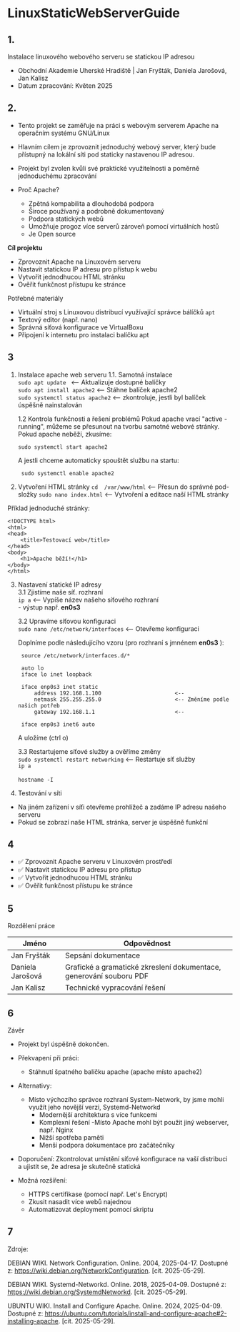 # LinuxStaticWebServerGuide
## 1.
Instalace linuxového webového serveru se statickou IP adresou 
- Obchodní Akademie Uherské Hradiště | Jan Fryšták, Daniela Jarošová, Jan Kalisz 
- Datum zpracování: Květen 2025

## 2.
- Tento projekt se zaměřuje na práci s webovým serverem Apache na operačním systému GNU/Linux
- Hlavním cílem je zprovoznit jednoduchý webový server, který bude přístupný na lokální síti pod staticky nastavenou IP adresou. 
- Projekt byl zvolen kvůli své praktické využitelnosti a poměrně jednoduchému zpracování

- Proč Apache?
    - Zpětná kompabilita a dlouhodobá podpora
    - Široce používaný a podrobně dokumentovaný 
    - Podpora statických webů 
    - Umožňuje progoz více serverů zároveň pomocí virtuálních hostů
    - Je Open source


<b>Cíl projektu</b>

- Zprovoznit Apache na Linuxovém serveru
- Nastavit statickou IP adresu pro přístup k webu
- Vytvořit jednodhucou HTML stránku
- Ověřit funkčnost přístupu ke stránce

Potřebné materiály
- Virtuální stroj s Linuxovou distribucí využívající správce bálíčků `apt`
- Textový editor (např. nano)
- Správná síťová konfigurace ve VirtualBoxu
- Připojení k internetu pro instalaci balíčku apt

## 3
1. Instalace apache web serveru
    1.1. Samotná instalace
   <br>
        ``sudo apt update ``                 <-- Aktualizuje dostupné balíčky
   <br>
        ``sudo apt install apache2``         <-- Stáhne balíček apache2
   <br>
        ``sudo systemctl status apache2``    <-- zkontroluje, jestli byl balíček úspěšně nainstalován

    1.2 Kontrola funkčnosti a řešení problémů
        Pokud apache vrací "active - running", můžeme se přesunout na tvorbu samotné webové stránky.
        Pokud apache neběží, zkusíme:

       sudo systemctl start apache2

    A jestli chceme automaticky spouštět službu na startu:

        sudo systemctl enable apache2

3.  Vytvoření HTML stránky
    ``cd  /var/www/html``                   <-- Přesun do správné pod-složky
    ``sudo nano index.html``                <-- Vytvoření a editace naší HTML stránky

Příklad jednoduché stránky:
    
    <!DOCTYPE html>
    <html>
    <head>
        <title>Testovací web</title>
    </head>
    <body>
        <h1>Apache běží!</h1>
    </body>
    </html>

3. Nastavení statické IP adresy
   <br>
    3.1 Zjistíme naše síť. rozhraní
   <br>
        ``ip a``                                <-- Vypíše název našeho síťového rozhraní
   <br>
        - výstup např. __en0s3__

    3.2 Upravíme síťovou konfiguraci
   <br>
        ``sudo nano /etc/network/interfaces``   <-- Otevřeme konfiguraci

    Doplníme podle následujícího vzoru (pro rozhraní s jmnénem __en0s3__ ):

        
        source /etc/network/interfaces.d/*          

        auto lo
        iface lo inet loopback

        iface enp0s3 inet static
            address 192.168.1.100                       <--
            netmask 255.255.255.0                       <-- Změníme podle našich potřeb
            gateway 192.168.1.1                         <--

        iface enp0s3 inet6 auto                 
                                          
   A uložíme (ctrl o)

    3.3 Restartujeme síťové služby a ověříme změny
   <br>
        ``sudo systemctl restart networking``   <-- Restartuje síť služby
   <br>
        ``ip a``
   <br>                               
        ``hostname -I``
   <br>
                       
        
5. Testování v síti
- Na jiném zařízení v síťi otevřeme prohlížeč a zadáme IP adresu našeho serveru
- Pokud se zobrazí naše HTML stránka, server je úspěšně funkční

## 4
- ✅ Zprovoznit Apache serveru v Linuxovém prostředí
- ✅ Nastavit statickou IP adresu pro přístup 
- ✅ Vytvořit jednodhucou HTML stránku
- ✅ Ověřit funkčnost přístupu ke stránce

## 5
Rozdělení práce

| Jméno               | Odpovědnost                                                                 |
|---------------------|------------------------------------------------------------------------------|
| Jan Fryšták         | Sepsání dokumentace                                                          |
| Daniela Jarošová    | Grafické a gramatické zkreslení dokumentace, generování souboru PDF         |
| Jan Kalisz          | Technické vypracování řešení                                                 |

## 6
Závěr

- Projekt byl úspěšně dokončen. 

- Překvapení při práci:
    - Stáhnutí špatného balíčku apache (apache místo apache2)

- Alternativy:
    - Místo výchozího správce rozhraní System-Network, by jsme mohli využít jeho novější verzi, Systemd-Networkd
        + Modernější architektura s více funkcemi
        - Komplexní řešení 
    -Místo Apache mohl být použit jiný webserver, např. Nginx
        + Nižší spotřeba paměti
        - Menší podpora dokumentace pro začátečníky

- Doporučení: Zkontrolovat umístění síťové konfigurace na vaší distribuci a ujistit se, že adresa je skutečně statická

- Možná rozšíření:
    - HTTPS certifikase (pomocí např. Let's Encrypt)
    - Zkusit nasadit více webů najednou
    - Automatizovat deployment pomocí skriptu

## 7
Zdroje:

DEBIAN WIKI. Network Configuration. Online. 2004, 2025-04-17. Dostupné z: https://wiki.debian.org/NetworkConfiguration. [cit. 2025-05-29].

DEBIAN WIKI. Systemd-Networkd. Online. 2018, 2025-04-09. Dostupné z: https://wiki.debian.org/SystemdNetworkd. [cit. 2025-05-29].

UBUNTU WIKI. Install and Configure Apache. Online. 2024, 2025-04-09. Dostupné z: https://ubuntu.com/tutorials/install-and-configure-apache#2-installing-apache. [cit. 2025-05-29].
